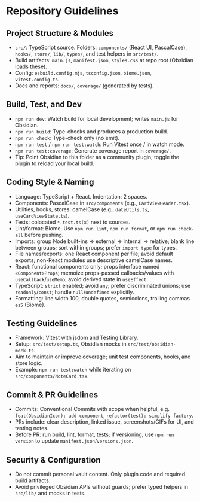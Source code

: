 # Repository Guidelines

## Project Structure & Modules
- `src/`: TypeScript source. Folders: `components/` (React UI, PascalCase), `hooks/`, `store/`, `lib/`, `types/`, and test helpers in `src/test/`.
- Build artifacts: `main.js`, `manifest.json`, `styles.css` at repo root (Obsidian loads these).
- Config: `esbuild.config.mjs`, `tsconfig.json`, `biome.json`, `vitest.config.ts`.
- Docs and reports: `docs/`, `coverage/` (generated by tests).

## Build, Test, and Dev
- `npm run dev`: Watch build for local development; writes `main.js` for Obsidian.
- `npm run build`: Type-checks and produces a production build.
- `npm run check`: Type-check only (no emit).
- `npm run test` / `npm run test:watch`: Run Vitest once / in watch mode.
- `npm run test:coverage`: Generate coverage report in `coverage/`.
- Tip: Point Obsidian to this folder as a community plugin; toggle the plugin to reload your local build.

## Coding Style & Naming
- Language: TypeScript + React. Indentation: 2 spaces.
- Components: PascalCase in `src/components` (e.g., `CardViewHeader.tsx`).
- Utilities, hooks, stores: camelCase (e.g., `dateUtils.ts`, `useCardViewState.ts`).
- Tests: colocated `*.test.ts(x)` next to sources.
- Lint/format: Biome. Use `npm run lint`, `npm run format`, or `npm run check-all` before pushing.
- Imports: group Node built-ins → external → internal → relative; blank line between groups; sort within groups; prefer `import type` for types.
- File names/exports: one React component per file; avoid default exports; non-React modules use descriptive camelCase names.
- React: functional components only; props interface named `<Component>Props`; memoize props-passed callbacks/values with `useCallback`/`useMemo`; avoid derived state in `useEffect`.
- TypeScript: `strict` enabled; avoid `any`; prefer discriminated unions; use `readonly`/`const`; handle `null`/`undefined` explicitly.
- Formatting: line width 100, double quotes, semicolons, trailing commas `es5` (Biome).

## Testing Guidelines
- Framework: Vitest with jsdom and Testing Library.
- Setup: `src/test/setup.ts`, Obsidian mocks in `src/test/obsidian-mock.ts`.
- Aim to maintain or improve coverage; unit test components, hooks, and store logic.
- Example: `npm run test:watch` while iterating on `src/components/NoteCard.tsx`.

## Commit & PR Guidelines
- Commits: Conventional Commits with scope when helpful, e.g. `feat(ObsidianIcon): add component`, `refactor(test): simplify factory`.
- PRs include: clear description, linked issue, screenshots/GIFs for UI, and testing notes.
- Before PR: run build, lint, format, tests; if versioning, use `npm run version` to update `manifest.json`/`versions.json`.

## Security & Configuration
- Do not commit personal vault content. Only plugin code and required build artifacts.
- Avoid privileged Obsidian APIs without guards; prefer typed helpers in `src/lib/` and mocks in tests.
